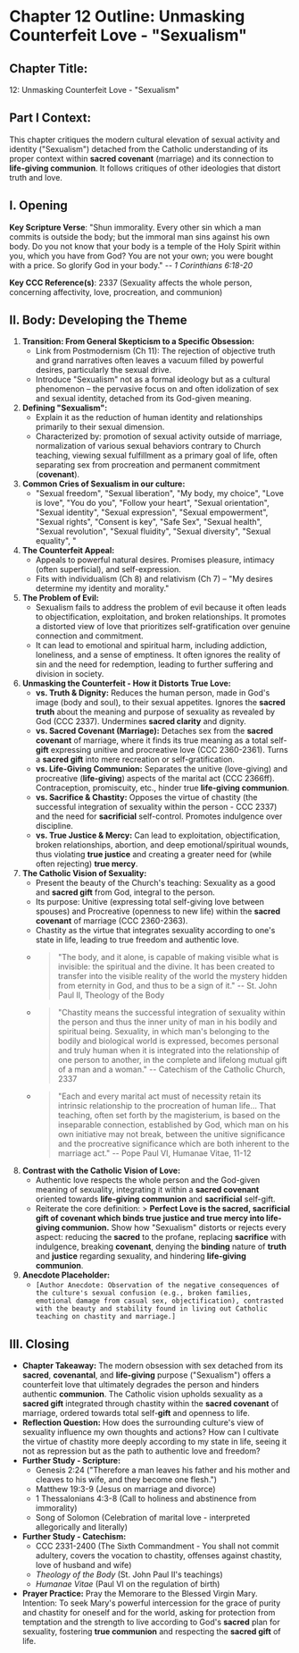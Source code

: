 # Chapter 12 Outline: Unmasking Counterfeit Love - "Sexualism"

## Chapter Title:
12: Unmasking Counterfeit Love - "Sexualism"

## Part I Context:
This chapter critiques the modern cultural elevation of sexual activity and identity ("Sexualism") detached from the Catholic understanding of its proper context within **sacred covenant** (marriage) and its connection to **life-giving communion**. It follows critiques of other ideologies that distort truth and love.

## I. Opening


**Key Scripture Verse**: "Shun immorality. Every other sin which a man commits is outside the body; but the immoral man sins against his own body. Do you not know that your body is a temple of the Holy Spirit within you, which you have from God? You are not your own; you were bought with a price. So glorify God in your body." -- _1 Corinthians 6:18-20_

**Key CCC Reference(s)**: 2337 (Sexuality affects the whole person, concerning affectivity, love, procreation, and communion)

## II. Body: Developing the Theme

1.  **Transition: From General Skepticism to a Specific Obsession:**
    *   Link from Postmodernism (Ch 11): The rejection of objective truth and grand narratives often leaves a vacuum filled by powerful desires, particularly the sexual drive.
    *   Introduce "Sexualism" not as a formal ideology but as a cultural phenomenon – the pervasive focus on and often idolization of sex and sexual identity, detached from its God-given meaning.
2.  **Defining "Sexualism":**
    *   Explain it as the reduction of human identity and relationships primarily to their sexual dimension.
    *   Characterized by: promotion of sexual activity outside of marriage, normalization of various sexual behaviors contrary to Church teaching, viewing sexual fulfillment as a primary goal of life, often separating sex from procreation and permanent commitment (**covenant**).
4. **Common Cries of Sexualism in our culture:**
    *   "Sexual freedom", "Sexual liberation", "My body, my choice", "Love is love", "You do you", "Follow your heart", "Sexual orientation", "Sexual identity", "Sexual expression", "Sexual empowerment", "Sexual rights", "Consent is key", "Safe Sex", "Sexual health", "Sexual revolution", "Sexual fluidity", "Sexual diversity", "Sexual equality", "
3.  **The Counterfeit Appeal:**
    *   Appeals to powerful natural desires. Promises pleasure, intimacy (often superficial), and self-expression.
    *   Fits with individualism (Ch 8) and relativism (Ch 7) – "My desires determine my identity and morality."
4.  **The Problem of Evil:**
    *   Sexualism fails to address the problem of evil because it often leads to objectification, exploitation, and broken relationships. It promotes a distorted view of love that prioritizes self-gratification over genuine connection and commitment.
    *   It can lead to emotional and spiritual harm, including addiction, loneliness, and a sense of emptiness. It often ignores the reality of sin and the need for redemption, leading to further suffering and division in society.
4.  **Unmasking the Counterfeit - How it Distorts True Love:**
    *   **vs. Truth & Dignity:** Reduces the human person, made in God's image (body and soul), to their sexual appetites. Ignores the **sacred truth** about the meaning and purpose of sexuality as revealed by God (CCC 2337). Undermines **sacred clarity** and dignity.
    *   **vs. Sacred Covenant (Marriage):** Detaches sex from the **sacred covenant** of marriage, where it finds its true meaning as a total self-**gift** expressing unitive and procreative love (CCC 2360-2361). Turns a **sacred gift** into mere recreation or self-gratification.
    *   **vs. Life-Giving Communion:** Separates the unitive (love-giving) and procreative (**life-giving**) aspects of the marital act (CCC 2366ff). Contraception, promiscuity, etc., hinder true **life-giving communion**.
    *   **vs. Sacrifice & Chastity:** Opposes the virtue of chastity (the successful integration of sexuality within the person - CCC 2337) and the need for **sacrificial** self-control. Promotes indulgence over discipline.
    *   **vs. True Justice & Mercy:** Can lead to exploitation, objectification, broken relationships, abortion, and deep emotional/spiritual wounds, thus violating **true justice** and creating a greater need for (while often rejecting) **true mercy**.
5.  **The Catholic Vision of Sexuality:**
    *   Present the beauty of the Church's teaching: Sexuality as a good and **sacred gift** from God, integral to the person.
    *   Its purpose: Unitive (expressing total self-giving love between spouses) and Procreative (openness to new life) within the **sacred covenant** of marriage (CCC 2360-2363).
    *   Chastity as the virtue that integrates sexuality according to one's state in life, leading to true freedom and authentic love.
    *   > "The body, and it alone, is capable of making visible what is invisible: the spiritual and the divine. It has been created to transfer into the visible reality of the world the mystery hidden from eternity in God, and thus to be a sign of it." -- St. John Paul II, Theology of the Body
    *   > "Chastity means the successful integration of sexuality within the person and thus the inner unity of man in his bodily and spiritual being. Sexuality, in which man's belonging to the bodily and biological world is expressed, becomes personal and truly human when it is integrated into the relationship of one person to another, in the complete and lifelong mutual gift of a man and a woman." -- Catechism of the Catholic Church, 2337
    *   > "Each and every marital act must of necessity retain its intrinsic relationship to the procreation of human life... That teaching, often set forth by the magisterium, is based on the inseparable connection, established by God, which man on his own initiative may not break, between the unitive significance and the procreative significance which are both inherent to the marriage act." -- Pope Paul VI, Humanae Vitae, 11-12
6.  **Contrast with the Catholic Vision of Love:**
    *   Authentic love respects the whole person and the God-given meaning of sexuality, integrating it within a **sacred covenant** oriented towards **life-giving communion** and **sacrificial** self-gift.
    *   Reiterate the core definition: > **Perfect Love is the sacred, sacrificial gift of covenant which binds true justice and true mercy into life-giving communion.** Show how "Sexualism" distorts or rejects every aspect: reducing the **sacred** to the profane, replacing **sacrifice** with indulgence, breaking **covenant**, denying the **binding** nature of **truth** and **justice** regarding sexuality, and hindering **life-giving communion**.
7.  **Anecdote Placeholder:**
    *   `[Author Anecdote: Observation of the negative consequences of the culture's sexual confusion (e.g., broken families, emotional damage from casual sex, objectification), contrasted with the beauty and stability found in living out Catholic teaching on chastity and marriage.]`

## III. Closing

*   **Chapter Takeaway:** The modern obsession with sex detached from its **sacred**, **covenantal**, and **life-giving** purpose ("Sexualism") offers a counterfeit love that ultimately degrades the person and hinders authentic **communion**. The Catholic vision upholds sexuality as a **sacred gift** integrated through chastity within the **sacred covenant** of marriage, ordered towards total self-**gift** and openness to life.
*   **Reflection Question:** How does the surrounding culture's view of sexuality influence my own thoughts and actions? How can I cultivate the virtue of chastity more deeply according to my state in life, seeing it not as repression but as the path to authentic love and freedom?
*   **Further Study - Scripture:**
    *   Genesis 2:24 ("Therefore a man leaves his father and his mother and cleaves to his wife, and they become one flesh.")
    *   Matthew 19:3-9 (Jesus on marriage and divorce)
    *   1 Thessalonians 4:3-8 (Call to holiness and abstinence from immorality)
    *   Song of Solomon (Celebration of marital love - interpreted allegorically and literally)
*   **Further Study - Catechism:**
    *   CCC 2331-2400 (The Sixth Commandment - You shall not commit adultery, covers the vocation to chastity, offenses against chastity, love of husband and wife)
    *   *Theology of the Body* (St. John Paul II's teachings)
    *   *Humanae Vitae* (Paul VI on the regulation of birth)
*   **Prayer Practice:** Pray the Memorare to the Blessed Virgin Mary. Intention: To seek Mary's powerful intercession for the grace of purity and chastity for oneself and for the world, asking for protection from temptation and the strength to live according to God's **sacred** plan for sexuality, fostering **true communion** and respecting the **sacred gift** of life.

